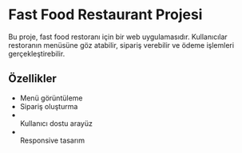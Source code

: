 <h1>Fast Food Restaurant Projesi</h1>
Bu proje, fast food restoranı için bir web uygulamasıdır. Kullanıcılar restoranın menüsüne göz atabilir, sipariş verebilir ve ödeme işlemleri gerçekleştirebilir.

<h2>Özellikler</h2>
<ul><li>Menü görüntüleme</li>
<li>Sipariş oluşturma</li>
<li></li>Kullanıcı dostu arayüz</li>
<li></li>Responsive tasarım</li></ul>
